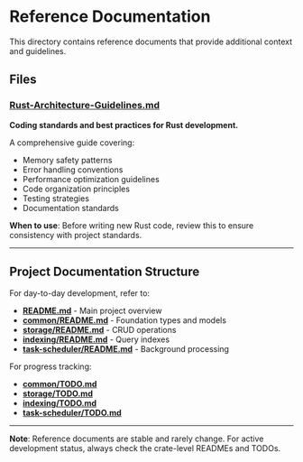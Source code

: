 # Reference Documentation

This directory contains reference documents that provide additional context and guidelines.

## Files

### [Rust-Architecture-Guidelines.md](./Rust-Architecture-Guidelines.md)
**Coding standards and best practices for Rust development.**

A comprehensive guide covering:
- Memory safety patterns
- Error handling conventions
- Performance optimization guidelines
- Code organization principles
- Testing strategies
- Documentation standards

**When to use**: Before writing new Rust code, review this to ensure consistency with project standards.

---

## Project Documentation Structure

For day-to-day development, refer to:

- **[README.md](./README.md)** - Main project overview
- **[common/README.md](./common/README.md)** - Foundation types and models
- **[storage/README.md](./storage/README.md)** - CRUD operations
- **[indexing/README.md](./indexing/README.md)** - Query indexes
- **[task-scheduler/README.md](./task-scheduler/README.md)** - Background processing

For progress tracking:

- **[common/TODO.md](./common/TODO.md)**
- **[storage/TODO.md](./storage/TODO.md)**
- **[indexing/TODO.md](./indexing/TODO.md)**
- **[task-scheduler/TODO.md](./task-scheduler/TODO.md)**

---

**Note**: Reference documents are stable and rarely change. For active development status, always check the crate-level READMEs and TODOs.

